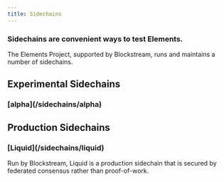 ```yaml
---
title: Sidechains
---
```


### Sidechains are convenient ways to test Elements.

The Elements Project, supported by Blockstream, runs and maintains a number of
sidechains.

## Experimental Sidechains
<h3>[alpha](/sidechains/alpha)</h3>
<!-- ### [beta](/sidechains/beta) -->

## Production Sidechains
<h3>[Liquid](/sidechains/liquid)</h3>
Run by Blockstream, Liquid is a production sidechain that is secured by
federated consensus rather than proof-of-work.
